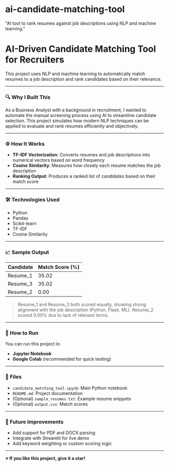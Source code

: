 # ai-candidate-matching-tool
"AI tool to rank resumes against job descriptions using NLP and machine learning."
# AI-Driven Candidate Matching Tool for Recruiters

This project uses NLP and machine learning to automatically match resumes to a job description and rank candidates based on their relevance.

---

### 🔍 Why I Built This

As a Business Analyst with a background in recruitment, I wanted to automate the manual screening process using AI to streamline candidate selection. This project simulates how modern NLP techniques can be applied to evaluate and rank resumes efficiently and objectively.

---

### ⚙️ How It Works

- **TF-IDF Vectorization**: Converts resumes and job descriptions into numerical vectors based on word frequency
- **Cosine Similarity**: Measures how closely each resume matches the job description
- **Ranking Output**: Produces a ranked list of candidates based on their match score

---

### 🛠️ Technologies Used

- Python  
- Pandas  
- Scikit-learn  
- TF-IDF  
- Cosine Similarity

---

### 📈 Sample Output

| Candidate | Match Score (%) |
|-----------|-----------------|
| Resume_1  | 35.02           |
| Resume_3  | 35.02           |
| Resume_2  | 0.00            |

> Resume_1 and Resume_3 both scored equally, showing strong alignment with the job description (Python, Flask, ML). Resume_2 scored 0.00% due to lack of relevant terms.

---

### 🚀 How to Run

You can run this project in:
- **Jupyter Notebook**
- **Google Colab** (recommended for quick testing)

---

### 📁 Files

- `candidate_matching_tool.ipynb`: Main Python notebook
- `README.md`: Project documentation
- (Optional) `sample_resumes.txt`: Example resume snippets
- (Optional) `output.csv`: Match scores

---

### 🔗 Future Improvements

- Add support for PDF and DOCX parsing
- Integrate with Streamlit for live demo
- Add keyword weighting or custom scoring logic

---

**⭐️ If you like this project, give it a star!**
